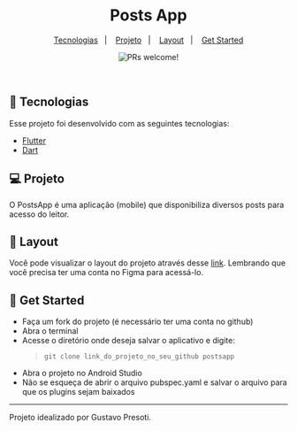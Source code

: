 <h1 align="center">
    Posts App
</h1>

<p align="center">
  <a href="#-tecnologias">Tecnologias</a>&nbsp;&nbsp;&nbsp;|&nbsp;&nbsp;&nbsp;
  <a href="#-projeto">Projeto</a>&nbsp;&nbsp;&nbsp;|&nbsp;&nbsp;&nbsp;
  <a href="#-layout">Layout</a>&nbsp;&nbsp;&nbsp;|&nbsp;&nbsp;&nbsp;
  <a href="#-get-started">Get Started</a>
</p>

<p align="center">
 <img src="https://img.shields.io/static/v1?label=PRs&message=welcome&color=15C3D6&labelColor=000000" alt="PRs welcome!" />
</p>

<br>

## 🚀 Tecnologias

Esse projeto foi desenvolvido com as seguintes tecnologias:

- [Flutter](https://flutter.dev/)
- [Dart](https://dart.dev/)

## 💻 Projeto

O <span>PostsApp</span> é uma aplicação (mobile) que disponibiliza diversos posts para acesso do leitor.

## 🔖 Layout

Você pode visualizar o layout do projeto através desse [link](https://www.figma.com/file/zGHU4KQBHjYcqzRWJzm33f/PostsApp?node-id=0%3A1). Lembrando que você precisa ter uma conta no Figma para acessá-lo.

## 📲 Get Started

- Faça um fork do projeto (é necessário ter uma conta no github)
- Abra o terminal
- Acesse o diretório onde deseja salvar o aplicativo e digite:
  > `git clone link_do_projeto_no_seu_github postsapp`
- Abra o projeto no Android Studio
- Não se esqueça de abrir o arquivo pubspec.yaml e salvar o arquivo para que os plugins sejam baixados

---

Projeto idealizado por Gustavo Presoti.
